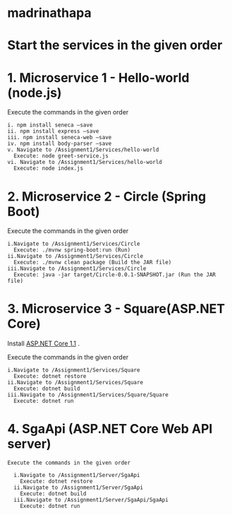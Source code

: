 # madrinathapa

# Start the services in the given order

# 1. Microservice 1 - Hello-world (node.js)
  
  Execute the commands in the given order
  
    i. npm install seneca —save
    ii. npm install express —save
    iii. npm install seneca-web —save
    iv. npm install body-parser —save
    v. Navigate to /Assignment1/Services/hello-world
      Execute: node greet-service.js
    vi. Navigate to /Assignment1/Services/hello-world
      Execute: node index.js   

# 2. Microservice 2 - Circle (Spring Boot)

   Execute the commands in the given order
  
    i.Navigate to /Assignment1/Services/Circle
      Execute: ./mvnw spring-boot:run (Run)
    ii.Navigate to /Assignment1/Services/Circle
      Execute: ./mvnw clean package (Build the JAR file)
    iii.Navigate to /Assignment1/Services/Circle
      Execute: java -jar target/Circle-0.0.1-SNAPSHOT.jar (Run the JAR file)

# 3. Microservice 3 - Square(ASP.NET Core)

  Install [ASP.NET Core 1.1](https://github.com/dotnet/core/blob/master/release-notes/download-archive.md) . 
  
   Execute the commands in the given order
  
    i.Navigate to /Assignment1/Services/Square
      Execute: dotnet restore
    ii.Navigate to /Assignment1/Services/Square
      Execute: dotnet build
    iii.Navigate to /Assignment1/Services/Square/Square
      Execute: dotnet run

# 4. SgaApi (ASP.NET Core Web API server)
  
    Execute the commands in the given order
    
      i.Navigate to /Assignment1/Server/SgaApi
        Execute: dotnet restore
      ii.Navigate to /Assignment1/Server/SgaApi
        Execute: dotnet build
      iii.Navigate to /Assignment1/Server/SgaApi/SgaApi
        Execute: dotnet run
   
   
